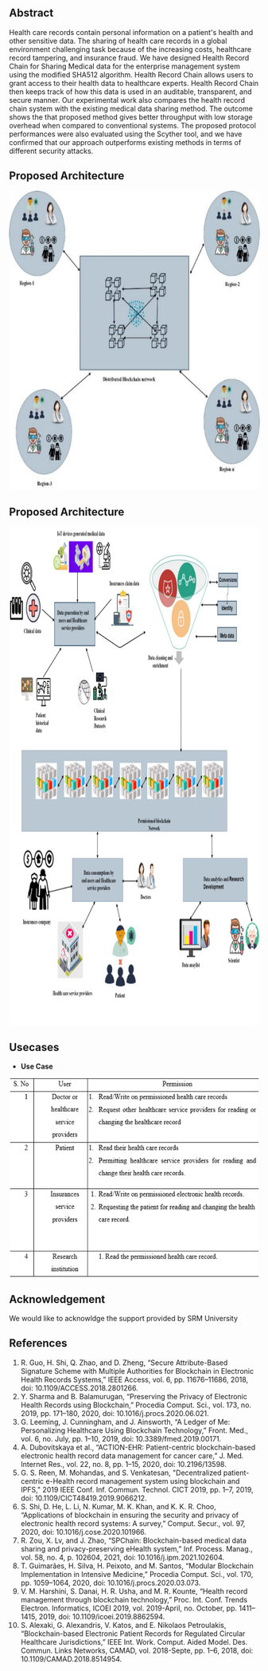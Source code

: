

## Abstract 
Health care records contain personal information on a patient's health and other sensitive data. The sharing of health care records in a global environment challenging task because of the increasing costs, healthcare record tampering, and insurance fraud. We have designed Health Record Chain for Sharing Medical data for the enterprise management system using the modified SHA512 algorithm. Health Record Chain allows users to grant access to their health data to healthcare experts. Health Record Chain then keeps track of how this data is used in an auditable, transparent, and secure manner. Our experimental work also compares the health record chain system with the existing medical data sharing method. The outcome shows the that proposed method gives better throughput with low storage overhead when compared to conventional systems. The proposed protocol performances were also evaluated using the Scyther tool, and we have confirmed that our approach outperforms existing methods in terms of different security attacks.




## Proposed Architecture 
<p align="center">
<img src="https://github.com/nrmkarthi/Global-Medical-Record-Sharing/blob/main/Assests/System_Architecture/overview.jpg" alt="System Architecture" width="550" height="600">
</p>




## Proposed Architecture 
<p align="center">
<img src="https://github.com/nrmkarthi/Global-Medical-Record-Sharing/blob/main/Assests/System_Architecture/System_Architecture.png" alt="System Architecture" width="700" height="1000">
</p>



## Usecases 
  - <b>Use Case</b>
  
  <p align="center">
  <img src="https://github.com/nrmkarthi/Global-Medical-Record-Sharing/blob/main/Assests/Usecases/Use.png" alt="Hospital and Doctor Registration" width="500" height="400">
  </p>
  
 


## Acknowledgement
We would like to acknowldge the support provided by SRM University

## References
1.	R. Guo, H. Shi, Q. Zhao, and D. Zheng, “Secure Attribute-Based Signature Scheme with Multiple Authorities for Blockchain in Electronic Health Records Systems,” IEEE Access, vol. 6, pp. 11676–11686, 2018, doi: 10.1109/ACCESS.2018.2801266.
2.	Y. Sharma and B. Balamurugan, “Preserving the Privacy of Electronic Health Records using Blockchain,” Procedia Comput. Sci., vol. 173, no. 2019, pp. 171–180, 2020, doi: 10.1016/j.procs.2020.06.021.
3.	G. Leeming, J. Cunningham, and J. Ainsworth, “A Ledger of Me: Personalizing Healthcare Using Blockchain Technology,” Front. Med., vol. 6, no. July, pp. 1–10, 2019, doi: 10.3389/fmed.2019.00171.
4.	A. Dubovitskaya et al., “ACTION-EHR: Patient-centric blockchain-based electronic health record data management for cancer care,” J. Med. Internet Res., vol. 22, no. 8, pp. 1–15, 2020, doi: 10.2196/13598.
5.	G. S. Reen, M. Mohandas, and S. Venkatesan, "Decentralized patient-centric e-Health record management system using blockchain and IPFS," 2019 IEEE Conf. Inf. Commun. Technol. CICT 2019, pp. 1–7, 2019, doi: 10.1109/CICT48419.2019.9066212.
6.	S. Shi, D. He, L. Li, N. Kumar, M. K. Khan, and K. K. R. Choo, “Applications of blockchain in ensuring the security and privacy of electronic health record systems: A survey,” Comput. Secur., vol. 97, 2020, doi: 10.1016/j.cose.2020.101966.
7.	R. Zou, X. Lv, and J. Zhao, “SPChain: Blockchain-based medical data sharing and privacy-preserving eHealth system,” Inf. Process. Manag., vol. 58, no. 4, p. 102604, 2021, doi: 10.1016/j.ipm.2021.102604.
8.	T. Guimarães, H. Silva, H. Peixoto, and M. Santos, “Modular Blockchain Implementation in Intensive Medicine,” Procedia Comput. Sci., vol. 170, pp. 1059–1064, 2020, doi: 10.1016/j.procs.2020.03.073.
9.	V. M. Harshini, S. Danai, H. R. Usha, and M. R. Kounte, “Health record management through blockchain technology,” Proc. Int. Conf. Trends Electron. Informatics, ICOEI 2019, vol. 2019-April, no. October, pp. 1411–1415, 2019, doi: 10.1109/icoei.2019.8862594.
10.	 S. Alexaki, G. Alexandris, V. Katos, and E. Nikolaos Petroulakis, “Blockchain-based Electronic Patient Records for Regulated Circular Healthcare Jurisdictions,” IEEE Int. Work. Comput. Aided Model. Des. Commun. Links Networks, CAMAD, vol. 2018-Septe, pp. 1–6, 2018, doi: 10.1109/CAMAD.2018.8514954.

